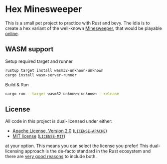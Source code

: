 # Hex Minesweeper

This is a small pet project to practice with Rust and bevy. The idia is to create a hex variant of the well-known [Minesweeper](https://en.wikipedia.org/wiki/Minesweeper_(video_game)), that would be playable [online](https://kinkard.github.io/hex-minesweeper/).

## WASM support

Setup required target and runner

```sh
rustup target install wasm32-unknown-unknown
cargo install wasm-server-runner
```

Build & Run

```sh
cargo run --target wasm32-unknown-unknown --release
```

## License

All code in this project is dual-licensed under either:

- [Apache License, Version 2.0](https://www.apache.org/licenses/LICENSE-2.0) ([`LICENSE-APACHE`](LICENSE-APACHE))
- [MIT license](https://opensource.org/licenses/MIT) ([`LICENSE-MIT`](LICENSE-MIT))

at your option.
This means you can select the license you prefer!
This dual-licensing approach is the de-facto standard in the Rust ecosystem and there are [very good reasons](https://github.com/bevyengine/bevy/issues/2373) to include both.
